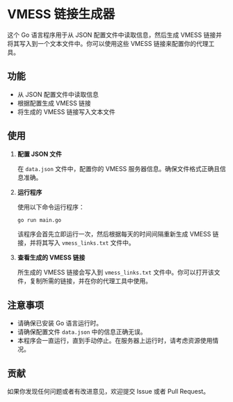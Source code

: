# VMESS 链接生成器

这个 Go 语言程序用于从 JSON 配置文件中读取信息，然后生成 VMESS 链接并将其写入到一个文本文件中。你可以使用这些 VMESS 链接来配置你的代理工具。

## 功能

- 从 JSON 配置文件中读取信息
- 根据配置生成 VMESS 链接
- 将生成的 VMESS 链接写入文本文件

## 使用

1. **配置 JSON 文件**

   在 `data.json` 文件中，配置你的 VMESS 服务器信息。确保文件格式正确且信息准确。

2. **运行程序**

   使用以下命令运行程序：

   ```bash
   go run main.go
   ```

   该程序会首先立即运行一次，然后根据每天的时间间隔重新生成 VMESS 链接，并将其写入 `vmess_links.txt` 文件中。

3. **查看生成的 VMESS 链接**

   所生成的 VMESS 链接会写入到 `vmess_links.txt` 文件中。你可以打开该文件，复制所需的链接，并在你的代理工具中使用。

## 注意事项

- 请确保已安装 Go 语言运行时。
- 请确保配置文件 `data.json` 中的信息正确无误。
- 本程序会一直运行，直到手动停止。在服务器上运行时，请考虑资源使用情况。

## 贡献

如果你发现任何问题或者有改进意见，欢迎提交 Issue 或者 Pull Request。
